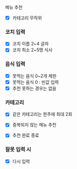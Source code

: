 메뉴 추천

- [x] 카테고리 무작위

### 코치 입력

- [x] 코치 이름 2~4 글자
- [x] 코치 최소 2~5명 식사

### 음식 입력

- [x] 못먹는 음식 0~2개 제한
- [x] 못먹는 음식 0 : 빈값 입력
- [x] 추천 못하는 경우는 없음

### 카테고리

- [x] 같은 카테고리는 한주에 최대 2회

- [x] 중복되지 않는 메뉴 추천

- [x] 추천 완료 종료

### 잘못 입력 시

- [x] 다시 입력
